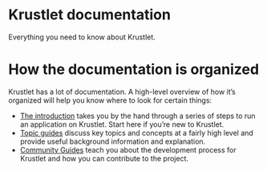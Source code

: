 # Krustlet documentation

Everything you need to know about Krustlet.

# How the documentation is organized

Krustlet has a lot of documentation. A high-level overview of how it’s organized will help you know where to look for certain things:

- [The introduction](intro/README.md) takes you by the hand through a series of steps to run an application on Krustlet. Start here if you’re new to Krustlet.
- [Topic guides](topics/README.md) discuss key topics and concepts at a fairly high level and provide useful background information and explanation.
- [Community Guides](community/README.md) teach you about the development process for Krustlet and how you can contribute to the project.
